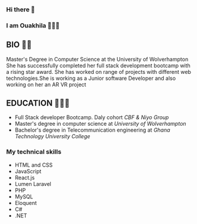 ### Hi there 👋
### I am Ouakhila 🧕🏾😎


## BIO 🧕🏾

 Master's Degree in Computer Science at the University of Wolverhampton She has successfully completed her full stack development bootcamp with a rising star award. She has worked on range of projects with different web technologies.She is working as a Junior software Developer and also working on her an AR VR project

## EDUCATION 👩🏾‍💻

- Full Stack developer Bootcamp. Daly cohort _CBF & Niyo Group_
- Master's degree in computer science at _University of Wolverhampton_
- Bachelor's degree in Telecommunication engineering at _Ghana Technology University College_

### My technical skills 
- HTML and CSS 
- JavaScript 
- React.js
- Lumen Laravel 
- PHP
- MySQL
- Eloquent
- C#
- .NET









